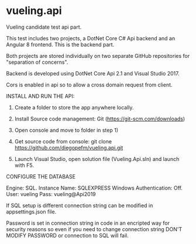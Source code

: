 # vueling.api
Vueling candidate test api part.

This test includes two projects, a DotNet Core C# Api backend and an Angular 8 frontend. This is the backend part.

Both projects are stored individually on two separate GitHub repositories for "separation of concerns".

Backend is developed using DotNet Core Api 2.1 and Visual Studio 2017.

Cors is enabled in api so to allow a cross domain request from client.

INSTALL AND RUN THE API:

1) Create a folder to store the app anywhere locally.

2) Install Source code management: Git (https://git-scm.com/downloads)

3) Open console and move to folder in step 1)

4) Get source code from console: git clone https://github.com/diegopefm/vueling.api.git

6) Launch Visual Studio, open solution file (Vueling.Api.sln) and launch with F5.

CONFIGURE THE DATABASE

Engine: SQL.
Instance Name: SQLEXPRESS
Windows Authentication: Off.
User: vueling
Pass: vueling@Api2019

If SQL setup is different connection string can be modified in appsettings.json file.

Password is set in connection string in code in an encripted way for security reasons so even if you need to change connection string DON'T MODIFY PASSWORD or connection to SQL will fail.